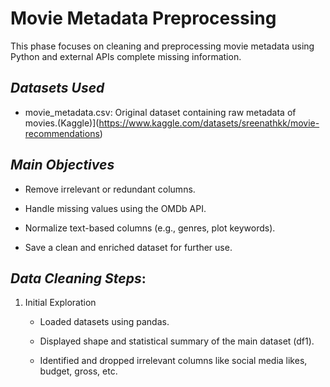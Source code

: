 # Movie Metadata Preprocessing


This phase focuses on cleaning and preprocessing movie metadata using Python and external APIs  complete missing information.

## *Datasets Used*
- movie_metadata.csv: Original dataset containing raw metadata of movies.(Kaggle)](https://www.kaggle.com/datasets/sreenathkk/movie-recommendations)  

## *Main Objectives*
- Remove irrelevant or redundant columns.

- Handle missing values using the OMDb API.

- Normalize text-based columns (e.g., genres, plot keywords).

- Save a clean and enriched dataset for further use.


##  *Data Cleaning Steps*:
  1.  Initial Exploration
      - Loaded datasets using pandas.

      - Displayed shape and statistical summary of the main dataset (df1).

      - Identified and dropped irrelevant columns like social media likes, budget, gross, etc.
